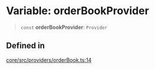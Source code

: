 # Variable: orderBookProvider

> `const` **orderBookProvider**: `Provider`

## Defined in

[core/src/providers/orderBook.ts:14](https://github.com/ai16z/eliza/blob/ee5422db5e0eb83afc9385308b6f420315c50414/core/src/providers/orderBook.ts#L14)
